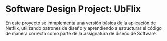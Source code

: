 # Software Design Project: UbFlix
En este proyecto se immplementa una versión básica de la aplicación de Netflix, utilizando patrones de diseño y aprendiendo a estructurar el código de manera correcta 
como parte de la assignatura de diseño de Software. 
